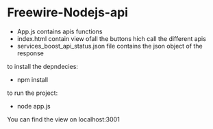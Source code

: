 # Freewire-Nodejs-api

- App.js contains apis functions
- index.html contain view ofall the buttons hich call the different apis
- services_boost_api_status.json file contains the json object of the response

to install the depndecies:
- npm install

to run the project:
- node app.js

You can find the view on localhost:3001